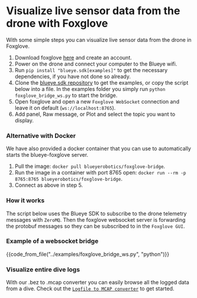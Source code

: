 # Visualize live sensor data from the drone with Foxglove
With some simple steps you can visualize live sensor data from the drone in Foxglove.

1. Download foxglove [here](https://foxglove.dev/download) and create an account.
2. Power on the drone and connect your computer to the Blueye wifi.
3. Run `pip install "blueye.sdk[examples]"` to get the necessary dependencies, if you have not done so already.
4. Clone the [blueye.sdk repository](https://github.com/BluEye-Robotics/blueye.sdk) to get the examples, or copy the script below into a file. In the examples folder you simply run `python foxglove_bridge_ws.py` to start the bridge.
5. Open foxglove and open a new `Foxglove WebSocket` connection and leave it on default (`ws://localhost:8765`).
6. Add panel, Raw message, or Plot and select the topic you want to display.

### Alternative with Docker
We have also provided a docker container that you can use to automatically starts the blueye-foxglove server.

1. Pull the image: `docker pull blueyerobotics/foxglove-bridge`.
2. Run the image in a container with port 8765 open: `docker run --rm -p 8765:8765 blueyerobotics/foxglove-bridge`.
3. Connect as above in step 5.

### How it works
 The script below uses the Blueye SDK to subscribe to the drone telemetry messages with `ZeroMQ`. Then the foxglove websocket server is forwarding the protobuf messages so they can be subscribed to in the `Foxglove GUI`.

### Example of a websocket bridge
{{code_from_file("../examples/foxglove_bridge_ws.py", "python")}}

### Visualize entire dive logs
With our .bez to .mcap converter you can easily browse all the logged data from a dive. Check out the [`Logfile to MCAP converter`](foxglove-bez-to-mcap.md) to get started.

